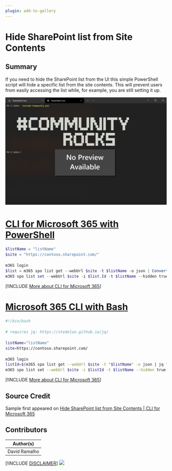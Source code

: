 ```yaml
---
plugin: add-to-gallery
---
```


# Hide SharePoint list from Site Contents

## Summary

If you need to hide the SharePoint list from the UI this simple PowerShell script will hide a specific list from the site contents. This will prevent users from easily accessing the list while, for example, you are still setting it up.
 
![Example Screenshot](assets/example.png)
 
# [CLI for Microsoft 365 with PowerShell](#tab/cli-m365-ps)
```powershell
$listName = "listName"
$site = "https://contoso.sharepoint.com/"

m365 login
$list = m365 spo list get --webUrl $site -t $listName -o json | ConvertFrom-Json
m365 spo list set --webUrl $site -i $list.Id -t $listName --hidden true
```
[!INCLUDE [More about CLI for Microsoft 365](../../docfx/includes/MORE-CLIM365.md)]
 
# [Microsoft 365 CLI with Bash](#tab/m365cli-bash)
```bash
#!/bin/bash

# requires jq: https://stedolan.github.io/jq/

listName="listName"
site=https://contoso.sharepoint.com/

m365 login
listId=$(m365 spo list get --webUrl $site -t "$listName" -o json | jq ".Id")
m365 spo list set --webUrl $site -i $listId -t $listName --hidden true
```
[!INCLUDE [More about CLI for Microsoft 365](../../docfx/includes/MORE-CLIM365.md)]


## Source Credit

Sample first appeared on [Hide SharePoint list from Site Contents | CLI for Microsoft 365](https://pnp.github.io/cli-microsoft365/sample-scripts/spo/hide-list-from-site-contents/)

## Contributors

| Author(s) |
|-----------|
| David Ramalho |


[!INCLUDE [DISCLAIMER](../../docfx/includes/DISCLAIMER.md)]
<img src="https://telemetry.sharepointpnp.com/script-samples/scripts/spo-hide-list-from-site-contents" aria-hidden="true" />